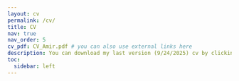 ```yaml
---
layout: cv
permalink: /cv/
title: CV
nav: true
nav_order: 5
cv_pdf: CV_Amir.pdf # you can also use external links here
description: You can download my last version (9/24/2025) cv by clicking the PDF icon.
toc:
  sidebar: left
---
```

